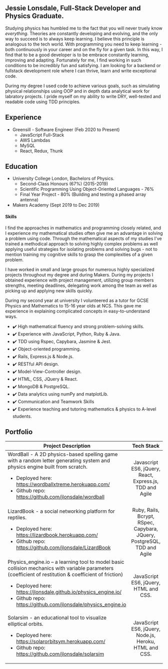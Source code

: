 ## Jessie Lonsdale, Full-Stack Developer and Physics Graduate.

Studying physics has humbled me to the fact that you will never truely know  <em>everything</em>. Theories are constantly developing and evolving, and the only way to succeed is to always keep learning. I believe this principle is analogous to the tech world. With programming you need to keep learning - both continuously in your career and on the fly for a given task. In this way, I find that to be a good developer is to be embrace constantly learning, improving and adapting. Fortunately for me, I find working in such conditions to be incredibly fun and satisfying. I am looking for a backend or fullstack development role where I can thrive, learn and write exceptional code.

During my degree I used code to achieve various goals, such as simulating physical relationships using OOP and in depth data analytical work for labratory projects. I pride myself on my ability to write DRY, well-tested and readable code using TDD principles.

## Experience 

* Greensill - Software Engineer (Feb 2020 to Present)
  * JavaScript Full-Stack
  * AWS Lambdas
  * MySQL
  * React, Redux, Thunk

## Education

* University College London, Bachelors of Physics.
  * Second-Class Honours (67%) (2015-2019)
  * Scientific Programming Using Object-Oriented Languages - 76%
  * Final Year Project - 80% (Building and testing a phased array antenna)
* Makers Academy (Sept 2019 to Dec 2019)

#### Skills 

I find the approaches in mathematics and programming closely related, and I experience my mathematical studies often give me an advantage in solving a problem using code. Through the mathematical aspects of my studies I've trained a methodical approach to solving highly complex problems as well applying useful strategies for isolating problems and solving bugs - not to mention training my cognitive skills to grasp the complexities of a given problem.

I have worked in small and large groups for numerous highly specialized projects throughout my degree and during Makers.
During my projects I obtained experience with project management, utilizing group members strengths, meeting deadlines, delegating work among the team as well as picking up and applying new skills quickly.

During my second year at university I volunteered as a tutor for GCSE Physics and Mathematics to 15-16 year olds at NCS. This gave me experience in explaining complicated concepts in easy-to-understand ways.

- ✔️	High mathematical fluency and strong problem-solving skills.
- ✔️	Experience with JavaScript, Python, Ruby & Java.
- ✔️	TDD using Rspec, Capybara, Jasmine & Jest.
- ✔️	Object-oriented programming.
- ✔️	Rails, Express.js & Node.js.
- ✔️	RESTful API design.
- ✔️	Model-View-Controller design.
- ✔️	HTML, CSS, JQuery & React.
- ✔️	MongoDB & PostgreSQL.
- ✔️	Data analytics using numPy and matplotLib.
- ✔️	Communication and Teamwork Skills
- ✔️    Experience teaching and tutoring mathematics & physics to A-level students.

## Portfolio

| Project Description | Tech Stack |
| --------------------|:-------------:|
| WordBall - A 2D physics-based spelling game with a random letter generating system and physics engine built from scratch. <ul><li>Deployed here: https://wordballxtreme.herokuapp.com/ </li><li>Github repo: https://github.com/jlonsdale/wordball </li></ul>|Javascript ES6, jQuery, React, Express.js, TDD and Agile|
| LizardBook - a social networking platform for reptiles.  <ul><li>Deployed here: https://lizardbook.herokuapp.com/ </li><li>Github repo: https://github.com/jlonsdale/LizardBook </li></ul>|Ruby, Rails, Bcrypt, RSpec, Capybara, JQuery, PostgreSQL, TDD and Agile |
|Physics_engine.io – a learning tool to model basic collision mechanics with variable parameters (coefficient of restitution & coefficient of friction) <ul><li>Deployed here: https://jlonsdale.github.io/physics_engine.io/ </li><li>Github repo:  https://github.com/jlonsdale/physics_engine.io </li></ul>|JavaScript ES6, jQuery, HTML and CSS.|
|Solarsim - an educational tool to visualize elliptical orbits. <ul><li>Deployed here: https://solarorbitsym.herokuapp.com/ </li><li>Github repo: https://github.com/jlonsdale/solarsim </li></ul>|JavaScript ES6, jQuery, Node.js, Heroku, HTML and CSS.|

